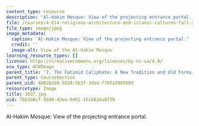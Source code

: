 ```yaml
---
content_type: resource
description: 'Al-Hakim Mosque: View of the projecting entrance portal.'
file: /courses/4-614-religious-architecture-and-islamic-cultures-fall-2002/7bb1b8cf584042ee9d6115c663da8f50_1037.jpg
file_type: image/jpeg
image_metadata:
  caption: 'Al-Hakim Mosque: View of the projecting entrance portal.'
  credit: ''
  image-alt: View of the Al-Hakim Mosque
learning_resource_types: []
license: https://creativecommons.org/licenses/by-nc-sa/4.0/
ocw_type: OCWImage
parent_title: '7. The Fatimid Caliphate: A New Tradition and Old Forms'
parent_type: CourseSection
parent_uid: 4882bd29-5828-5b3f-3de4-f7dfa398509d
resourcetype: Image
title: 1037.jpg
uid: 7bb1b8cf-5840-42ee-9d61-15c663da8f50
---
```

Al-Hakim Mosque: View of the projecting entrance portal.